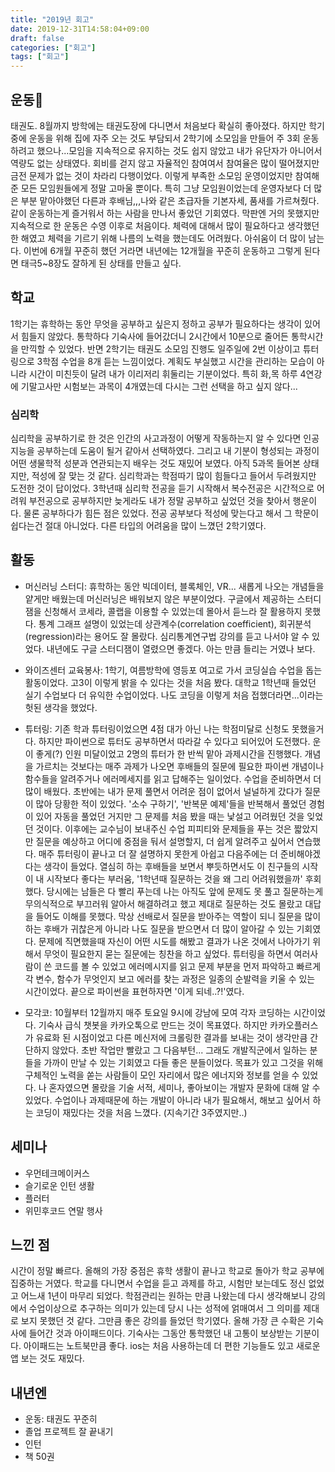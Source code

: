 ```yaml
---
title: "2019년 회고"
date: 2019-12-31T14:58:04+09:00
draft: false
categories: ["회고"]
tags: ["회고"]
---
```


## 운동🏃
 태권도. 8월까지 방학에는 태권도장에 다니면서 처음보다 확실히 좋아졌다. 하지만 학기 중에 운동을 위해 집에 자주 오는 것도 부담되서 2학기에 소모임을 만들어 주 3회 운동하려고 했으나...모임을 지속적으로 유지하는 것도 쉽지 않았고 내가 유단자가 아니어서 역량도 없는 상태였다. 회비를 걷지 않고 자율적인 참여여서 참여율은 많이 떨어졌지만 금전 문제가 없는 것이 차라리 다행이었다. 이렇게 부족한 소모임 운영이었지만 참여해준 모든 모임원들에게 정말 고마울 뿐이다. 특히 그냥 모임원이었는데 운영자보다 더 많은 부분 맡아야했던 다른과 후배님,,,나와 같은 초급자들 기본자세, 품새를 가르쳐줬다. 같이 운동하는게 즐거워서 하는 사람을 만나서 좋았던 기회였다. 막판엔 거의 못했지만 지속적으로 한 운동은 수영 이후로 처음이다. 체력에 대해서 많이 필요하다고 생각했던 한 해였고 체력을 기르기 위해 나름의 노력을 했는데도 어려웠다. 아쉬움이 더 많이 남는다. 이번에 6개월 꾸준히 했던 거라면 내년에는 12개월을 꾸준히 운동하고 그렇게 된다면 태극5~8장도 잘하게 된 상태를 만들고 싶다.  

 ## 학교
 1학기는 휴학하는 동안 무엇을 공부하고 싶은지 정하고 공부가 필요하다는 생각이 있어서 힘들지 않았다. 통학하다 기숙사에 들어갔더니 2시간에서 10분으로 줄어든 통학시간을 만끽할 수 있었다. 반면 2학기는 태권도 소모임 진행도 일주일에 2번 이상이고 튜터링으로 3학점 수업을 8개 듣는 느낌이었다. 계획도 부실했고 시간을 관리하는 모습이 아니라 시간이 미친듯이 달려 내가 이리저리 휘둘리는 기분이었다. 특히 화,목 하루 4연강에 기말고사만 시험보는 과목이 4개였는데 다시는 그런 선택을 하고 싶지 않다...

### 심리학

 심리학을 공부하기로 한 것은 인간의 사고과정이 어떻게 작동하는지 알 수 있다면 인공지능을 공부하는데 도움이 될거 같아서 선택하였다. 그리고 내 기분이 형성되는 과정이 어떤 생물학적 성분과 연관되는지 배우는 것도 재밌어 보였다. 아직 5과목 들어본 상태지만, 적성에 잘 맞는 것 같다. 심리학과는 학점따기 많이 힘들다고 들어서 두려웠지만 도전한 것이 답이었다. 3학년때 심리학 전공을 듣기 시작해서 복수전공은 시간적으로 어려워 부전공으로 공부하지만 늦게라도 내가 정말 공부하고 싶었던 것을 찾아서 행운이다. 물론 공부하다가 힘든 점은 있었다. 전공 공부보다 적성에 맞는다고 해서 그 학문이 쉽다는건 절대 아니었다. 다른 타입의 어려움을 많이 느꼈던 2학기였다.

 ## 활동
 - 머신러닝 스터디: 휴학하는 동안 빅데이터, 블록체인, VR... 새롭게 나오는 개념들을 얕게만 배웠는데 머신러닝은 배워보지 않은 부분이었다. 구글에서 제공하는 스터디잼을 신청해서 코세라, 콜랩을 이용할 수 있었는데 몰아서 듣느라 잘 활용하지 못했다. 통계 그래프 설명이 있었는데 상관계수(correlation coefficient), 회귀분석(regression)라는 용어도 잘 몰랐다. 심리통계연구법 강의를 듣고 나서야 알 수 있었다. 내년에도 구글 스터디잼이 열렸으면 좋겠다. 아는 만큼 들리는 거였나 보다.  
  
- 와이즈센터 교육봉사: 1학기, 여름방학에 영등포 여고로 가서 코딩실습 수업을 돕는 활동이었다. 고3이 이렇게 밝을 수 있다는 것을 처음 봤다. 대학교 1학년때 들었던 실기 수업보다 더 유익한 수업이었다. 나도 코딩을 이렇게 처음 접했더라면...이라는 헛된 생각을 했었다.
  
- 튜터링: 기존 학과 튜터링이었으면 4점 대가 아닌 나는 학점미달로 신청도 못했을거다. 하지만 파이썬으로 튜터도 공부하면서 따라갈 수 있다고 되어있어 도전했다. 운이 좋게(?) 인원 미달이었고 2명의 튜터가 한 반씩 맡아 과제시간을 진행했다. 개념을 가르치는 것보다는 매주 과제가 나오면 후배들의 질문에 필요한 파이썬 개념이나 함수들을 알려주거나 에러메세지를 읽고 답해주는 일이었다. 수업을 준비하면서 더 많이 배웠다. 초반에는 내가 문제 풀면서 어려운 점이 없어서 널널하게 갔다가 질문이 많아 당황한 적이 있었다. '소수 구하기', '반복문 예제'들을 반복해서 풀었던 경험이 있어 자동을 풀었던 거지만 그 문제를 처음 봤을 때는 낯설고 어려웠던 것을 잊었던 것이다. 이후에는 교수님이 보내주신 수업 피피티와 문제들을 푸는 것은 짧았지만 질문을 예상하고 어디에 중점을 둬서 설명할지, 더 쉽게 알려주고 싶어서 연습했다. 매주 튜터링이 끝나고 더 잘 설명하지 못한게 아쉽고 다음주에는 더 준비해야겠다는 생각이 들었다. 열심히 하는 후배들을 보면서 뿌듯하면서도 이 친구들의 시작이 내 시작보다 좋다는 부러움, '1학년때 질문하는 것을 왜 그리 어려워했을까' 후회했다. 당시에는 남들은 다 빨리 푸는데 나는 아직도 앞에 문제도 못 풀고 질문하는게 무의식적으로 부끄러워 알아서 해결하려고 했고 제대로 질문하는 것도 몰랐고 대답을 들어도 이해를 못했다. 막상 선배로서 질문을 받아주는 역할이 되니 질문을 많이 하는 후배가 귀찮은게 아니라 나도 질문을 받으면서 더 많이 알아갈 수 있는 기회였다. 문제에 직면했을때 자신이 어떤 시도를 해봤고 결과가 나온 것에서 나아가기 위해서 무엇이 필요한지 묻는 질문에는 칭찬을 하고 싶었다. 튜터링을 하면서 여러사람이 쓴 코드를 볼 수 있었고 에러메시지를 읽고 문제 부분을 먼저 파악하고 빠르게 각 변수, 함수가 무엇인지 보고 에러를 찾는 과정은 일종의 순발력을 키울 수 있는 시간이었다. 끝으로 파이썬을 표현하자면 '이게 되네..?!'였다.  
  
- 모각코: 10월부터 12월까지 매주 토요일 9시에 강남에 모여 각자 코딩하는 시간이었다. 기숙사 급식 챗봇을 카카오톡으로 만드는 것이 목표였다. 하지만 카카오플러스가 유료화 된 시점이었고 다른 메신저에 크롤링한 결과를 보내는 것이 생각만큼 간단하지 않았다. 초반 작업만 빨랐고 그 다음부턴... 그래도 개발직군에서 일하는 분들을 가까이 만날 수 있는 기회였고 다들 좋은 분들이었다. 목표가 있고 그것을 위해 구체적인 노력을 쏟는 사람들이 모인 자리에서 많은 에너지와 정보를 얻을 수 있었다. 나 혼자였으면 몰랐을 기술 서적, 세미나, 좋아보이는 개발자 문화에 대해 알 수 있었다. 수업이나 과제때문에 하는 개발이 아니라 내가 필요해서, 해보고 싶어서 하는 코딩이 재밌다는 것을 처음 느꼈다. (지속기간 3주였지만..)

## 세미나
- 우먼테크메이커스
- 슬기로운 인턴 생활
- 플러터
- 위민후코드 연말 행사

## 느낀 점
 시간이 정말 빠르다. 올해의 가장 중점은 휴학 생활이 끝나고 학교로 돌아가 학교 공부에 집중하는 거였다. 학교를 다니면서 수업을 듣고 과제를 하고, 시험만 보는데도 정신 없었고 어느새 1년이 마무리 되었다. 학점관리는 원하는 만큼 나왔는데 다시 생각해보니 강의에서 수업이상으로 추구하는 의미가 있는데 당시 나는 성적에 얽매여서 그 의미를 제대로 보지 못했던 것 같다. 그만큼 좋은 강의를 들었던 학기였다. 올해 가장 큰 수확은 기숙사에 들어간 것과 아이패드이다. 기숙사는 그동안 통학했던 내 고통이 보상받는 기분이다. 아이패드는 노트북만큼 좋다. ios는 처음 사용하는데 더 편한 기능들도 있고 새로운 앱 보는 것도 재밌다. 

 ## 내년엔
 - 운동: 태권도 꾸준히
- 졸업 프로젝트 잘 끝내기
- 인턴
- 책 50권
